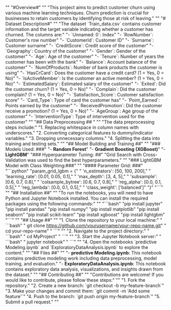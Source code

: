 "" 
"#Overview#" 
"" 
"This project aims to predict customer churn using various machine learning techniques. Churn prediction is crucial for businesses to retain customers by identifying those at risk of leaving." 
"" 
"# Dataset Description#" 
"" 
"The dataset \`Train_data.csv\` contains customer information and the target variable indicating whether a customer has churned. The columns are:" 
"- \`Unnamed: 0\`: Index" 
"- \`RowNumber\`: Customer's row number" 
"- \`CustomerId\`: Customer ID" 
"- \`Surname\`: Customer surname" 
"- \`CreditScore\`: Credit score of the customer" 
"- \`Geography\`: Country of the customer" 
"- \`Gender\`: Gender of the customer" 
"- \`Age\`: Age of the customer" 
"- \`Tenure\`: Number of years the customer has been with the bank" 
"- \`Balance\`: Account balance of the customer" 
"- \`NumOfProducts\`: Number of bank products the customer is using" 
"- \`HasCrCard\`: Does the customer have a credit card? (1 = Yes, 0 = No)" 
"- \`IsActiveMember\`: Is the customer an active member? (1 = Yes, 0 = No)" 
"- \`EstimatedSalary\`: Estimated salary of the customer" 
"- \`Exited\`: Did the customer churn? (1 = Yes, 0 = No)" 
"- \`Complain\`: Did the customer complain? (1 = Yes, 0 = No)" 
"- \`Satisfaction_Score\`: Customer satisfaction score" 
"- \`Card_Type\`: Type of card the customer has" 
"- \`Point_Earned\`: Points earned by the customer" 
"- \`ReceivedPromotion\`: Did the customer receive a promotion? (1 = Yes, 0 = No)" 
"- \`AgeGroup\`: Age group of the customer" 
"- \`InterventionType\`: Type of intervention used for the customer" 
"" 
"## Data Preprocessing ## " 
"" 
"The data preprocessing steps include:" 
"1. Replacing whitespace in column names with underscores." 
"2. Converting categorical features to dummy/indicator variables." 
"3. Dropping unnecessary columns." 
"4. Splitting the data into training and testing sets." 
"" 
"## Model Building and Training ##" 
"" 
"### Models Used: ###" 
"- **Random Forest**" 
"- **Gradient Boosting (XGBoost)**" 
"- **LightGBM**" 
"### Hyperparameter Tuning: ##" 
"Grid Search with Cross-Validation was used to find the best hyperparameters." 
"" 
"### LightGBM Model with Class Weighting:###" 
"" 
"#### Parameter Grid: ###" 
"\`\`\`python" 
"param_grid_lgbm = {" 
"    'n_estimators': [50, 100, 200]," 
"    'learning_rate': [0.01, 0.05, 0.1]," 
"    'max_depth': [3, 4, 5]," 
"    'subsample': [0.6, 0.7, 0.8]," 
"    'colsample_bytree': [0.6, 0.7, 0.8]," 
"    'reg_alpha': [0.0, 0.1, 0.5]," 
"    'reg_lambda': [0.0, 0.1, 0.5]," 
"    'class_weight': ['balanced']" 
"}" 
"\`\`\`" 
"" 
"## Installation ##" 
"" 
"To run the notebooks, you will need to have Python and Jupyter Notebook installed. You can install the required packages using the following commands:" 
"" 
"\`\`\`bash" 
"pip install jupyter" 
"pip install pandas" 
"pip install numpy" 
"pip install matplotlib" 
"pip install seaborn" 
"pip install scikit-learn" 
"pip install xgboost" 
"pip install lightgbm" 
"\`\`\`" 
"" 
"## Usage  ##" 
"" 
"1. Clone the repository to your local machine:" 
"   \`\`\`bash" 
"   git clone https://github.com/yourusername/your-repo-name.git" 
"   cd your-repo-name" 
"   \`\`\`" 
"" 
"2. Navigate to the project directory:" 
"   \`\`\`bash" 
"   cd MyProject" 
"   \`\`\`" 
"" 
"3. Start the Jupyter Notebook server:" 
"   \`\`\`bash" 
"   jupyter notebook" 
"   \`\`\`" 
"" 
"4. Open the notebooks \`predictive Modeling.ipynb\` and \`ExploratoryDataAnalysis.ipynb\` to explore the content." 
"" 
"## Files ##" 
"" 
"- **predictive Modeling.ipynb**: This notebook contains predictive modeling work including data preprocessing, model training, and evaluation." 
"- **ExploratoryDataAnalysis.ipynb**: This notebook contains exploratory data analysis, visualizations, and insights drawn from the dataset." 
"" 
"## Contributing ##" 
"" 
"Contributions are welcome! If you would like to contribute, please follow these steps:" 
"" 
"1. Fork the repository." 
"2. Create a new branch: \`git checkout -b my-feature-branch\`" 
"3. Make your changes and commit them: \`git commit -m 'Add some feature'\`" 
"4. Push to the branch: \`git push origin my-feature-branch\`" 
"5. Submit a pull request." 
"" 
